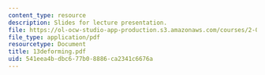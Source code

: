 ```yaml
---
content_type: resource
description: Slides for lecture presentation.
file: https://ol-ocw-studio-app-production.s3.amazonaws.com/courses/2-008-design-and-manufacturing-ii-spring-2004/541eea4bdbc677b08886ca2341c6676a_13deforming.pdf
file_type: application/pdf
resourcetype: Document
title: 13deforming.pdf
uid: 541eea4b-dbc6-77b0-8886-ca2341c6676a
---
```

